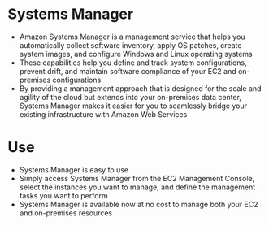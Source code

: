 
# Systems Manager
- Amazon Systems Manager is a management service that helps you automatically collect software inventory, apply OS 
  patches, create system images, and configure Windows and Linux operating systems
- These capabilities help you define and track system configurations, prevent drift, and maintain software compliance 
  of your EC2 and on-premises configurations
- By providing a management approach that is designed for the scale and agility of the cloud but extends into your 
  on-premises data center, Systems Manager makes it easier for you to seamlessly bridge your existing infrastructure 
  with Amazon Web Services
# Use
- Systems Manager is easy to use
- Simply access Systems Manager from the EC2 Management Console, select the instances you want to manage, and define the 
  management tasks you want to perform
- Systems Manager is available now at no cost to manage both your EC2 and on-premises resources